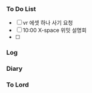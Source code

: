 ### To Do List
- [ ] vr 에셋 하나 사기 요청
- [ ] 10:00 X-space 위밋 설명회
- [ ] 
### Log

### Diary

### To Lord
